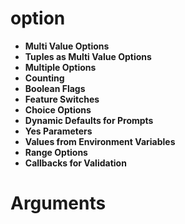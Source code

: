 
# option
+ **Multi Value Options**<br>
+ **Tuples as Multi Value Options**<br>
+ **Multiple Options**<br>
+ **Counting**<br>
+ **Boolean Flags**<br>
+ **Feature Switches**<br>
+ **Choice Options**<br>
+ **Dynamic Defaults for Prompts**
+ **Yes Parameters**
+ **Values from Environment Variables**
+ **Range Options**
+ **Callbacks for Validation**<br>

# Arguments
<!--stackedit_data:
eyJoaXN0b3J5IjpbMTgwNzI0NTUyMCwtMzA0NzE0OTI0LDE1ND
M1NDUwNjMsNzMwOTk4MTE2XX0=
-->